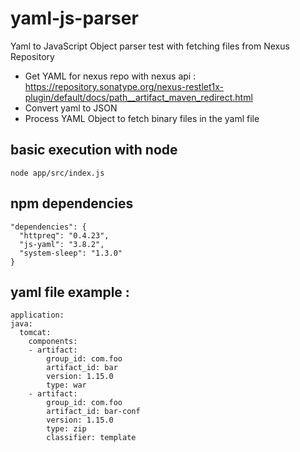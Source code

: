 # yaml-js-parser

Yaml to JavaScript Object parser test with fetching files from Nexus Repository

- Get YAML for nexus repo with nexus api : https://repository.sonatype.org/nexus-restlet1x-plugin/default/docs/path__artifact_maven_redirect.html
- Convert yaml to JSON
- Process YAML Object to fetch binary files in the yaml file

## basic execution with node

`node app/src/index.js`

## npm dependencies

```
"dependencies": {
  "httpreq": "0.4.23",
  "js-yaml": "3.8.2",
  "system-sleep": "1.3.0"
}
```

## yaml file example :

```
application:
java:
  tomcat:
    components:
    - artifact:
        group_id: com.foo
        artifact_id: bar
        version: 1.15.0
        type: war
    - artifact:
        group_id: com.foo
        artifact_id: bar-conf
        version: 1.15.0
        type: zip
        classifier: template
```
